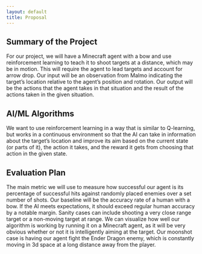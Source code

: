 ```yaml
---
layout: default
title: Proposal
---
```

## Summary of the Project
For our project, we will have a Minecraft agent with a bow and use reinforcement learning to teach it to shoot targets at a distance, which may be in motion. This will require the agent to lead targets and account for arrow drop. Our input will be an observation from Malmo indicating the target’s location relative to the agent’s position and rotation. Our output will be the actions that the agent takes in that situation and the result of the actions taken in the given situation.
## AI/ML Algorithms
We want to use reinforcement learning in a way that is similar to Q-learning, but works in a continuous environment so that the AI can take in information about the target’s location and improve its aim based on the current state (or parts of it), the action it takes, and the reward it gets from choosing that action in the given state.
## Evaluation Plan
The main metric we will use to measure how successful our agent is its percentage of successful hits against randomly placed enemies over a set number of shots. Our baseline will be the accuracy rate of a human with a bow.  If the AI meets expectations, it should exceed regular human accuracy by a notable margin.
Sanity cases can include shooting a very close range target or a non-moving target at range. We can visualize how well our algorithm is working by running it on a Minecraft agent, as it will be very obvious whether or not it is intelligently aiming at the target. Our moonshot case is having our agent fight the Ender Dragon enemy, which is constantly moving in 3d space at a long distance away from the player.

